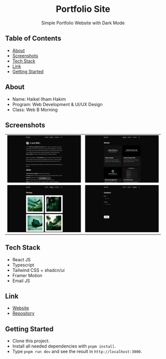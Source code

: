 <div align="center">
  <h1>Portfolio Site</h1>
  <p>Simple Portfolio Website with Dark Mode</p>
</div>

## Table of Contents

- [About](#about)
- [Screenshots](#screenshots)
- [Tech Stack](#tech-stack)
- [Link](#link)
- [Getting Started](#getting-started)

## About

- Name: Haikel Ilham Hakim
- Program: Web Development & UI/UX Design
- Class: Web B Morning

## Screenshots

|                                                                      |                                                                      |
| :------------------------------------------------------------------: | :------------------------------------------------------------------: |
| ![pic 1](/public/docs/Screenshot%20from%202024-04-27%2017-52-26.png) | ![pic 2](/public/docs/Screenshot%20from%202024-04-27%2017-52-35.png) |
| ![pic 3](/public/docs/Screenshot%20from%202024-04-27%2017-52-39.png) | ![pic 4](/public/docs/Screenshot%20from%202024-04-27%2017-52-46.png) |

## Tech Stack

- React JS
- Typescript
- Tailwind CSS + shadcn/ui
- Framer Motion
- Email JS

## Link

- [Website](https://ekel.pages.dev/)
- [Repository](https://github.com/haikelz/portfolio-site)

## Getting Started

- Clone this project.
- Install all needed dependencies with `pnpm install`.
- Type `pnpm run dev` and see the result in `http://localhost:3000`.
